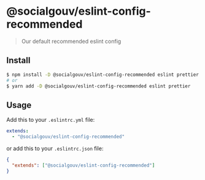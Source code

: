 # @socialgouv/eslint-config-recommended

> Our default recommended eslint config

## Install

```sh
$ npm install -D @socialgouv/eslint-config-recommended eslint prettier
# or
$ yarn add -D @socialgouv/eslint-config-recommended eslint prettier
```

## Usage

Add this to your `.eslintrc.yml` file:

```yaml
extends:
  - "@socialgouv/eslint-config-recommended"
```

or add this to your `.eslintrc.json` file:

```json
{
  "extends": ["@socialgouv/eslint-config-recommended"]
}
```
